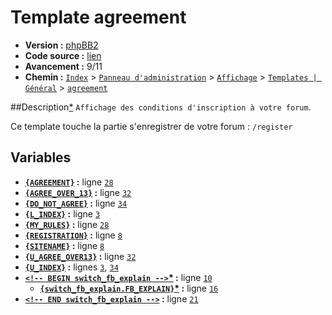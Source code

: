 # Template agreement

* __Version :__ [phpBB2](.)
* __Code source :__ [lien](../../src/subsilver/agreement.tpl)
* __Avancement :__ 9/11
* __Chemin :__ [`Index`](http://votre-forum.appspot.com/#/admin/,&part=themes,&mode=main&sub=templates,?l=main&mode=edit_main&part=themes&sub=templates&t=101) > [`Panneau d'administration`](http://votre-forum.appspot.com/admin/#&part=themes,&mode=main&sub=templates,?l=main&mode=edit_main&part=themes&sub=templates&t=101) > [`Affichage`](http://votre-forum.appspot.com/admin/?part=themes#&mode=main&sub=templates,?l=main&mode=edit_main&part=themes&sub=templates&t=101) > [`Templates | Général`](http://votre-forum.appspot.com/admin/?mode=main&part=themes&sub=templates#?l=main&mode=edit_main&part=themes&sub=templates&t=101) > [`agreement`](http://votre-forum.appspot.com/admin/?l=main&mode=edit_main&part=themes&sub=templates&t=101)

##Description[*](https://fa-tvars.appspot.com/tpl/subsilver/agreement)
`Affichage des conditions d'inscription à votre forum`.

Ce template touche la partie s'enregistrer de votre forum : `/register`

## Variables

* __[`{AGREEMENT}`](https://github.com/Etana/template/blob/master/var/AGREEMENT.md#readme) :__ ligne [`28`](../../src/subsilver/agreement.tpl#L28)
* __[`{AGREE_OVER_13}`](https://github.com/Etana/template/blob/master/var/AGREE_OVER_13.md#readme) :__ ligne [`32`](../../src/subsilver/agreement.tpl#L32)
* __[`{DO_NOT_AGREE}`](https://github.com/Etana/template/blob/master/var/DO_NOT_AGREE.md#readme) :__ ligne [`34`](../../src/subsilver/agreement.tpl#L34)
* __[`{L_INDEX}`](https://github.com/Etana/template/blob/master/var/L_INDEX.md#readme) :__ ligne [`3`](../../src/subsilver/agreement.tpl#L3)
* __[`{MY_RULES}`](https://github.com/Etana/template/blob/master/var/MY_RULES.md#readme) :__ ligne [`28`](../../src/subsilver/agreement.tpl#L28)
* __[`{REGISTRATION}`](https://github.com/Etana/template/blob/master/var/REGISTRATION.md#readme) :__ ligne [`8`](../../src/subsilver/agreement.tpl#L8)
* __[`{SITENAME}`](https://github.com/Etana/template/blob/master/var/SITENAME.md#readme) :__ ligne [`8`](../../src/subsilver/agreement.tpl#L8)
* __[`{U_AGREE_OVER13}`](https://github.com/Etana/template/blob/master/var/U_AGREE_OVER13.md#readme) :__ ligne [`32`](../../src/subsilver/agreement.tpl#L32)
* __[`{U_INDEX}`](https://github.com/Etana/template/blob/master/var/U_INDEX.md#readme) :__ lignes [`3`](../../src/subsilver/agreement.tpl#L3), [`34`](../../src/subsilver/agreement.tpl#L34)
* __[`<!-- BEGIN switch_fb_explain -->`](https://github.com/Etana/template/blob/master/var/switch_fb_explain.md#readme)<a href="https://fa-tvars.appspot.com/var/switch_fb_explain">*</a> :__ ligne [`10`](../../src/subsilver/agreement.tpl#L10)
    * __[`{switch_fb_explain.FB_EXPLAIN}`](https://github.com/Etana/template/blob/master/var/switch_fb_explain.FB_EXPLAIN.md#readme)<a href="https://fa-tvars.appspot.com/var/switch_fb_explain.FB_EXPLAIN">*</a> :__ ligne [`16`](../../src/subsilver/agreement.tpl#L16)
* __[`<!-- END switch_fb_explain -->`](https://github.com/Etana/template/blob/master/var/switch_fb_explain.md#readme) :__ ligne [`21`](../../src/subsilver/agreement.tpl#L21)
